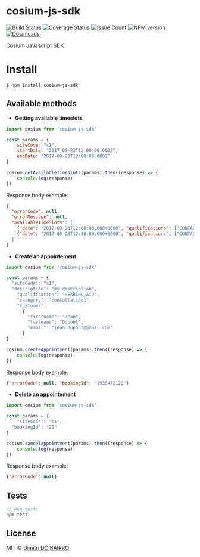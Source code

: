 # cosium-js-sdk

[![Build Status](https://travis-ci.org/rimiti/cosium-js-sdk.svg?branch=master)](https://travis-ci.org/rimiti/cosium-js-sdk) [![Coverage Status](https://coveralls.io/repos/github/rimiti/cosium-js-sdk/badge.svg?branch=master)](https://coveralls.io/github/rimiti/cosium-js-sdk?branch=master) [![Issue Count](https://codeclimate.com/github/rimiti/cosium-js-sdk/badges/issue_count.svg)](https://codeclimate.com/github/rimiti/cosium-js-sdk) [![NPM version](https://badge.fury.io/js/cosium-js-sdk.svg)](https://badge.fury.io/js/cosium-js-sdk) [![Downloads](https://img.shields.io/npm/dt/cosium-js-sdk.svg)](https://img.shields.io/npm/dt/cosium-js-sdk.svg)


Cosium Javascript SDK

# Install
```
$ npm install cosium-js-sdk
```

## Available methods

* **Getting available timeslots**

```js
import cosium from 'cosium-js-sdk'

const params = {
    siteCode: "c1",
    startDate: "2017-09-23T12:00:00.000Z",
    endDate: "2017-09-23T13:00:00.000Z"
}

cosium.getAvailableTimeslots(params).then((response) => {
	console.log(response)
})
```
Response body example:

```json
{
  "errorCode": null,
  "errorMessage": null,
  "availableTimeSlots": [
    {"date": "2017-09-23T12:00:00.000+0000", "qualifications": ["CONTACT_LENS", "OPTIC", "HEARING_AID"]},
    {"date": "2017-09-23T12:30:00.000+0000", "qualifications": ["CONTACT_LENS", "OPTIC", "HEARING_AID"]}
  ]
}
```

* **Create an appointement**

```js
import cosium from 'cosium-js-sdk'

const params = {
  "siteCode": "c1",
  "description": "my description",
    "qualification": "HEARING_AID",
    "category": "consultation1",
    "customer":
      {
        "firstname": "Jean",
        "lastname": "Dupont",
        "email": "jean.dupont@gmail.com"
      }
}

cosium.createAppointment(params).then((response) => {
	console.log(response)
})
```
Response body example:

```json
{"errorCode": null, "bookingId": "1935472128"}
```

* **Delete an appointement**

```js
import cosium from 'cosium-js-sdk'

const params = {
 	"siteCode": "c1",
  "bookingId": "20"
}

cosium.cancelAppointment(params).then((response) => {
	console.log(response)
})
```
Response body example:

```json
{"errorCode": null}
```

## Tests
```js
// Run tests
npm test
```

## License
MIT © [Dimitri DO BAIRRO](https://dimsolution.com)
